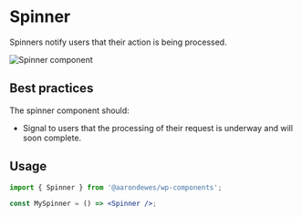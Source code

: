 # Spinner

Spinners notify users that their action is being processed.

![Spinner component](https://wordpress.org/gutenberg/files/2019/07/spinner.png)

## Best practices

The spinner component should:

-   Signal to users that the processing of their request is underway and will soon complete.

## Usage

```jsx
import { Spinner } from '@aarondewes/wp-components';

const MySpinner = () => <Spinner />;
```
